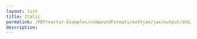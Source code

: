 ```yaml
---
layout: list
title: Italic
permalink: /PDFreactor-Examples/compoundFormats/mathjax/jax/output/SVG/fonts/TeX/SansSerif/Italic/
description: 
---
```





